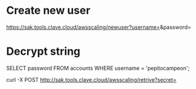 # Create new user

https://sak.tools.clave.cloud/awsscaling/newuser?username=<USERNAME>&password=<PASSWORD>

# Decrypt string 

SELECT password FROM accounts WHERE username = 'pepitocampeon';

curl -X POST http://sak.tools.clave.cloud/awsscaling/retrive?secret=<PASSWORD ENCRYPTADA>